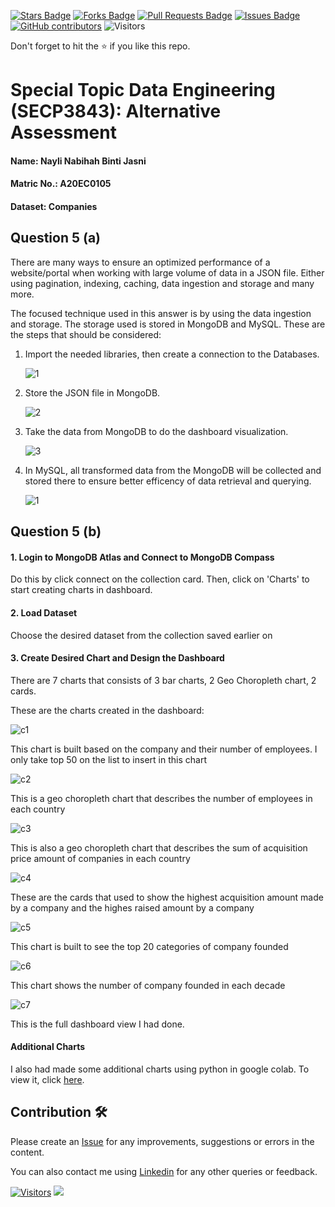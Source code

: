 <a href="https://github.com/drshahizan/SECP3843/stargazers"><img src="https://img.shields.io/github/stars/drshahizan/SECP3843" alt="Stars Badge"/></a>
<a href="https://github.com/drshahizan/SECP3843/network/members"><img src="https://img.shields.io/github/forks/drshahizan/SECP3843" alt="Forks Badge"/></a>
<a href="https://github.com/drshahizan/SECP3843/pulls"><img src="https://img.shields.io/github/issues-pr/drshahizan/SECP3843" alt="Pull Requests Badge"/></a>
<a href="https://github.com/drshahizan/SECP3843/issues"><img src="https://img.shields.io/github/issues/drshahizan/SECP3843" alt="Issues Badge"/></a>
<a href="https://github.com/drshahizan/SECP3843/graphs/contributors"><img alt="GitHub contributors" src="https://img.shields.io/github/contributors/drshahizan/SECP3843?color=2b9348"></a>
![Visitors](https://api.visitorbadge.io/api/visitors?path=https%3A%2F%2Fgithub.com%2Fdrshahizan%2FSECP3843&labelColor=%23d9e3f0&countColor=%23697689&style=flat)


Don't forget to hit the :star: if you like this repo.

# Special Topic Data Engineering (SECP3843): Alternative Assessment

#### Name: Nayli Nabihah Binti Jasni
#### Matric No.: A20EC0105
#### Dataset: Companies

## Question 5 (a)
There are many ways to ensure an optimized performance of a website/portal when working with large volume of data in a JSON file. Either using pagination, indexing, caching, data ingestion and storage and many more.

The focused technique used in this answer is by using the data ingestion and storage. The storage used is stored in MongoDB and MySQL.
These are the steps that should be considered:

1. Import the needed libraries, then create a connection to the Databases.

   ![1](https://github.com/drshahizan/SECP3843/blob/main/submission/naylinabihah/question%205/files/images/1.png)
  
2. Store the JSON file in MongoDB.
   
   ![2](https://github.com/drshahizan/SECP3843/blob/main/submission/naylinabihah/question%205/files/images/2.png)
   
3. Take the data from MongoDB to do the dashboard visualization.
   
   ![3](https://github.com/drshahizan/SECP3843/blob/main/submission/naylinabihah/question%205/files/images/4.png)
   
4. In MySQL, all transformed data from the MongoDB will be collected and stored there to ensure    better efficency of data retrieval and querying.
   
   ![1](https://github.com/drshahizan/SECP3843/blob/main/submission/naylinabihah/question%205/files/images/5.png)
   
## Question 5 (b)

#### 1. Login to MongoDB Atlas and Connect to MongoDB Compass
Do this by click connect on the collection card. Then, click on 'Charts' to start creating charts in dashboard.

#### 2. Load Dataset
Choose the desired dataset from the collection saved earlier on

#### 3. Create Desired Chart and Design the Dashboard

There are 7 charts that consists of 3 bar charts, 2 Geo Choropleth chart, 2 cards.

These are the charts created in the dashboard:

![c1](https://github.com/drshahizan/SECP3843/blob/main/submission/naylinabihah/question%205/files/images/c1.png)

This chart is built based on the company and their number of employees. I only take top 50 on the list to insert in this chart


![c2](https://github.com/drshahizan/SECP3843/blob/main/submission/naylinabihah/question%205/files/images/c2.png)

This is a geo choropleth chart that describes the number of employees in each country

![c3](https://github.com/drshahizan/SECP3843/blob/main/submission/naylinabihah/question%205/files/images/c3.png)

This is also a geo choropleth chart that describes the sum of acquisition price amount of companies in each country

![c4](https://github.com/drshahizan/SECP3843/blob/main/submission/naylinabihah/question%205/files/images/c4.png)

These are the cards that used to show the highest acquisition amount made by a company and the highes raised amount by a company

![c5](https://github.com/drshahizan/SECP3843/blob/main/submission/naylinabihah/question%205/files/images/c5.png)

This chart is built to see the top 20 categories of company founded

![c6](https://github.com/drshahizan/SECP3843/blob/main/submission/naylinabihah/question%205/files/images/c6.png)

This chart shows the number of company founded in each decade

![c7](https://github.com/drshahizan/SECP3843/blob/main/submission/naylinabihah/question%205/files/images/NNJ_dbd.png)

This is the full dashboard view I had done.


#### Additional Charts
I also had made some additional charts using python in google colab. To view it, click [here]().
## Contribution 🛠️
Please create an [Issue](https://github.com/drshahizan/special-topic-data-engineering/issues) for any improvements, suggestions or errors in the content.

You can also contact me using [Linkedin](https://www.linkedin.com/in/drshahizan/) for any other queries or feedback.

[![Visitors](https://api.visitorbadge.io/api/visitors?path=https%3A%2F%2Fgithub.com%2Fdrshahizan&labelColor=%23697689&countColor=%23555555&style=plastic)](https://visitorbadge.io/status?path=https%3A%2F%2Fgithub.com%2Fdrshahizan)
![](https://hit.yhype.me/github/profile?user_id=81284918)




